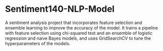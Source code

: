 # Sentiment140-NLP-Model
A sentiment analysis project that incorporates feature selection and ensemble learning to improve the accuracy of the model. It trains a pipeline with feature selection using chi-squared test and an ensemble of logistic regression and naive Bayes models, and uses GridSearchCV to tune the hyperparameters of the models.
